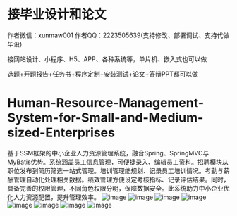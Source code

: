 # 接毕业设计和论文
作者微信：xunmaw001  作者QQ：2223505639(支持修改、部署调试、支持代做毕设)

接网站设计、小程序、H5、APP、各种系统等，单片机、嵌入式也可以做

选题+开题报告+任务书+程序定制+安装测试+论文+答辩PPT都可以做
# Human-Resource-Management-System-for-Small-and-Medium-sized-Enterprises
基于SSM框架的中小企业人力资源管理系统，融合Spring、SpringMVC与MyBatis优势。系统涵盖员工信息管理，可便捷录入、编辑员工资料。招聘模块从职位发布到简历筛选一站式管理。培训管理能规划、记录员工培训情况。考勤与薪酬管理自动化处理相关数据。绩效管理方便设定考核指标、记录评估结果。同时，具备完善的权限管理，不同角色权限分明，保障数据安全。此系统助力中小企业优化人力资源配置，提升管理效率。
![image](https://github.com/user-attachments/assets/967ab0aa-c4ed-4983-ab30-3adf05c16408)
![image](https://github.com/user-attachments/assets/817878be-8425-40d3-9054-3add950d59e0)
![image](https://github.com/user-attachments/assets/ed332b49-4bdc-479b-aefa-e1ed909cce72)
![image](https://github.com/user-attachments/assets/2e1b15d0-d3fb-4249-82c5-1b8e79038e66)
![image](https://github.com/user-attachments/assets/ab94741c-b010-4662-aa54-fba9eac51095)
![image](https://github.com/user-attachments/assets/96301ccd-82de-49cc-9c94-730d8814540b)
![image](https://github.com/user-attachments/assets/8e47042e-ddc4-4134-9464-d4d127dafd13)
![image](https://github.com/user-attachments/assets/b7071021-328a-4c83-ba89-b4ad9cf7c229)
